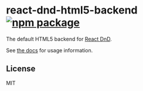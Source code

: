 # react-dnd-html5-backend [![npm package](https://img.shields.io/npm/v/react-dnd-html5-backend.svg?style=flat-square)](https://www.npmjs.org/package/react-dnd-html5-backend)

The default HTML5 backend for [React DnD](http://gaearon.github.io/react-dnd/).

See [the docs](http://gaearon.github.io/react-dnd/docs-html5-backend.html) for usage information.

## License

MIT
